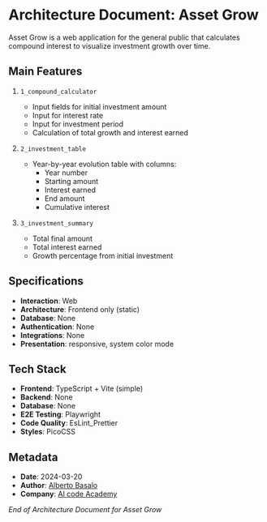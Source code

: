 # Architecture Document: Asset Grow

Asset Grow is a web application for the general public that calculates compound interest to visualize investment growth over time.

## Main Features

1. `1_compound_calculator`

   - Input fields for initial investment amount
   - Input for interest rate
   - Input for investment period
   - Calculation of total growth and interest earned

2. `2_investment_table`

   - Year-by-year evolution table with columns:
     - Year number
     - Starting amount
     - Interest earned
     - End amount
     - Cumulative interest

3. `3_investment_summary`
   - Total final amount
   - Total interest earned
   - Growth percentage from initial investment

## Specifications

- **Interaction**: Web
- **Architecture**: Frontend only (static)
- **Database**: None
- **Authentication**: None
- **Integrations**: None
- **Presentation**: responsive, system color mode

## Tech Stack

- **Frontend**: TypeScript + Vite (simple)
- **Backend**: None
- **Database**: None
- **E2E Testing**: Playwright
- **Code Quality**: EsLint_Prettier
- **Styles**: PicoCSS

## Metadata

- **Date**: 2024-03-20
- **Author**: [Alberto Basalo](https://github.com/albertobasalo)
- **Company**: [AI code Academy](https://www.aicode.academy)

_End of Architecture Document for Asset Grow_
